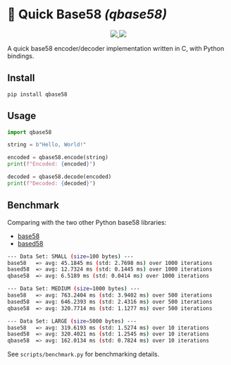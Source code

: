 # 🔩 Quick Base58 _(qbase58)_

<p align="center">

  <a href="https://github.com/qvecs/qbase58/actions?query=workflow%3ABuild">
    <img src="https://github.com/qvecs/qbase58/workflows/Build/badge.svg">
  </a>

  <a href="https://opensource.org/licenses/MIT">
    <img src="https://img.shields.io/badge/License-MIT-blue.svg">
  </a>
</p>

A quick base58 encoder/decoder implementation written in C, with Python bindings.

## Install

```
pip install qbase58
```

## Usage

```python
import qbase58

string = b"Hello, World!"

encoded = qbase58.encode(string)
print(f"Encoded: {encoded}")

decoded = qbase58.decode(encoded)
print(f"Decoded: {decoded}")
```

## Benchmark

Comparing with the two other Python base58 libraries:

* [base58](https://pypi.org/project/base58/)
* [based58](https://pypi.org/project/based58/)

```bash
--- Data Set: SMALL (size=100 bytes) ---
base58   => avg: 45.1845 ms (std: 2.7698 ms) over 1000 iterations
based58  => avg: 12.7324 ms (std: 0.1445 ms) over 1000 iterations
qbase58  => avg: 6.5189 ms (std: 0.0414 ms) over 1000 iterations

--- Data Set: MEDIUM (size=1000 bytes) ---
base58   => avg: 763.2404 ms (std: 3.9402 ms) over 500 iterations
based58  => avg: 646.2393 ms (std: 2.4316 ms) over 500 iterations
qbase58  => avg: 320.7714 ms (std: 1.1277 ms) over 500 iterations

--- Data Set: LARGE (size=5000 bytes) ---
base58   => avg: 319.6193 ms (std: 1.5274 ms) over 10 iterations
based58  => avg: 320.4021 ms (std: 1.2545 ms) over 10 iterations
qbase58  => avg: 162.0134 ms (std: 0.7824 ms) over 10 iterations
```

See `scripts/benchmark.py` for benchmarking details.
